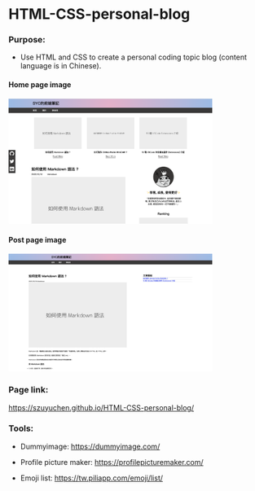 # HTML-CSS-personal-blog

### Purpose: 

- Use HTML and CSS to create a personal coding topic blog (content language is in Chinese).

#### Home page image 

<img src="https://github.com/szuyuchen/HTML-CSS-personal-blog/blob/main/1011-sample-image.png?raw=true" width=400>

#### Post page image

<img src="https://github.com/szuyuchen/HTML-CSS-personal-blog/blob/main/sample-post-image.png?raw=true" width=400>

### Page link:

https://szuyuchen.github.io/HTML-CSS-personal-blog/

### Tools:

- Dummyimage: https://dummyimage.com/

- Profile picture maker: https://profilepicturemaker.com/

- Emoji list: https://tw.piliapp.com/emoji/list/
